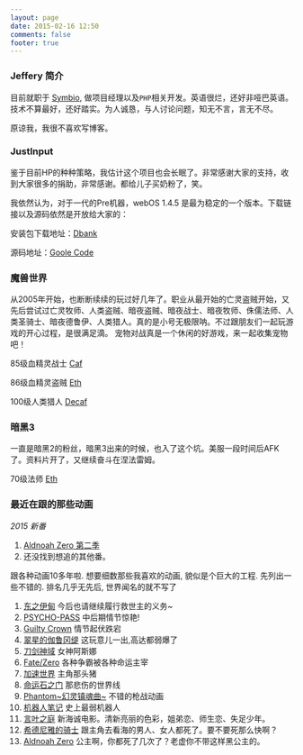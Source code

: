 ```yaml
---
layout: page
date: 2015-02-16 12:50
comments: false
footer: true
---
```


### Jeffery 简介

目前就职于 [Symbio](http://symbio.com/), 做项目经理以及`PHP`相关开发。英语很烂，还好非哑巴英语。技术不算最好，还好踏实。为人诚恳，与人讨论问题，知无不言，言无不尽。

原谅我，我很不喜欢写博客。

### JustInput

鉴于目前HP的种种策略，我估计这个项目也会长眠了。非常感谢大家的支持，收到大家很多的捐助，非常感谢。都给儿子买奶粉了，笑。


我依然认为，对于一代的Pre机器，webOS 1.4.5 是最为稳定的一个版本。下载链接以及源码依然是开放给大家的：

安装包下载地址：[Dbank](http://dl.dbank.com/c04eeix0kk)

源码地址：[Goole Code](http://code.google.com/p/justinput/)


### 魔兽世界

从2005年开始，也断断续续的玩过好几年了。职业从最开始的亡灵盗贼开始，又先后尝试过亡灵牧师、人类盗贼、暗夜盗贼、暗夜战士、暗夜牧师、侏儒法师、人类圣骑士、暗夜德鲁伊、人类猎人。真的是小号无极限呐。不过跟朋友们一起玩游戏的开心过程，是很满足滴。
宠物对战真是一个休闲的好游戏，来一起收集宠物吧！

85级血精灵战士 [Caf](http://www.battlenet.com.cn/wow/zh/character/%E5%8A%A0%E5%B0%94/Caf/simple)

86级血精灵盗贼 [Eth](http://www.battlenet.com.cn/wow/zh/character/%E5%8A%A0%E5%B0%94/Eth/simple)

100级人类猎人 [Decaf](http://www.battlenet.com.cn/wow/zh/character/%E6%B3%95%E6%8B%89%E5%B8%8C%E5%A7%86/Decaf/simple)

### 暗黑3

一直是暗黑2的粉丝，暗黑3出来的时候，也入了这个坑。美服一段时间后AFK了。资料片开了，又继续奋斗在涅法雷姆。

70级法师 [Eth](http://tw.battle.net/d3/zh/profile/jeffery-1199/hero/31808305)

### 最近在跟的那些动画

*2015 新番*

1. [Aldnoah Zero 第二季](http://www.verycd.com/entries/799870/)
2. 还没找到想追的其他番。

跟各种动画10多年啦. 想要细数那些我喜欢的动画, 貌似是个巨大的工程.
先列出一些不错的.
排名几乎无先后, 世界闻名的就不写了

1. [东之伊甸](http://www.verycd.com/entries/521187/) 今后也请继续履行救世主的义务~
2. [PSYCHO-PASS](http://www.verycd.com/entries/668697/) 中后期情节惊艳!
3. [Guilty Crown](http://www.verycd.com/entries/526258/) 情节起伏跌宕
4. [翠星的伽鲁冈缇](http://www.verycd.com/entries/767158/) 这玩意儿一出,高达都弱爆了
5. [刀剑神域](http://www.verycd.com/entries/530235/) 女神阿斯娜
6. [Fate/Zero](http://www.verycd.com/entries/521507/) 各种争霸被各种命运主宰
7. [加速世界](http://www.verycd.com/entries/530234/) 主角那头猪
8. [命运石之门](http://www.verycd.com/entries/519147/) 那悲伤的世界线
9. [Phantom~幻灵镇魂曲~](http://www.verycd.com/entries/520355/) 不错的枪战动画
10. [机器人笔记](http://www.verycd.com/entries/668321/) 史上最弱机器人
11. [言叶之庭](http://www.verycd.com/entries/769253/) 新海诚电影。清新亮丽的色彩，姐弟恋、师生恋、失足少年。
12. [希德尼雅的骑士](http://www.verycd.com/entries/781310/) 跟主角去看海的男人、女人都死了。要不要死那么快啊？
13. [Aldnoah Zero](http://www.verycd.com/topics/2973152/) 公主啊，你都死了几次了？老虚你不带这样黑公主的。